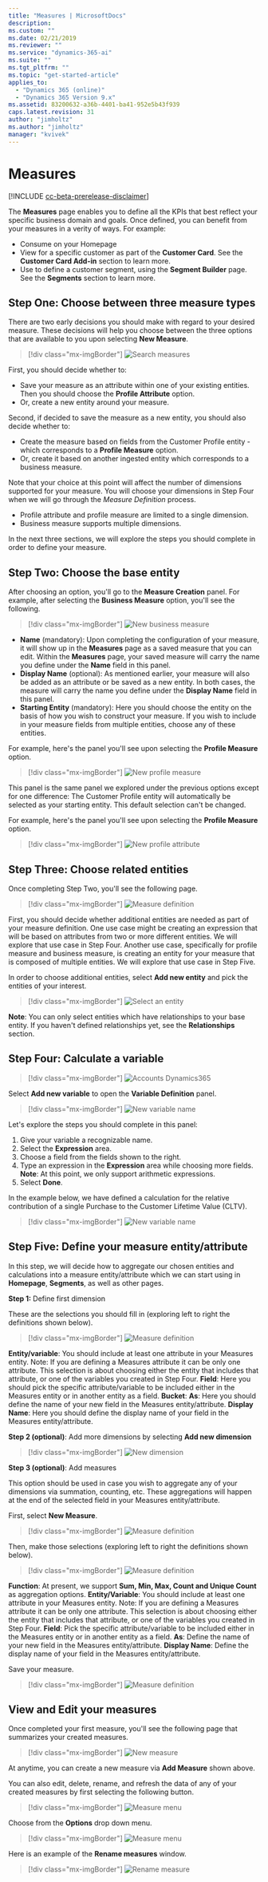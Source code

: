 ```yaml
---
title: "Measures | MicrosoftDocs"
description: 
ms.custom: ""
ms.date: 02/21/2019
ms.reviewer: ""
ms.service: "dynamics-365-ai"
ms.suite: ""
ms.tgt_pltfrm: ""
ms.topic: "get-started-article"
applies_to: 
  - "Dynamics 365 (online)"
  - "Dynamics 365 Version 9.x"
ms.assetid: 83200632-a36b-4401-ba41-952e5b43f939
caps.latest.revision: 31
author: "jimholtz"
ms.author: "jimholtz"
manager: "kvivek"
---
```

# Measures

[!INCLUDE [cc-beta-prerelease-disclaimer](../includes/cc-beta-prerelease-disclaimer.md)]

The **Measures** page enables you to define all the KPIs that best reflect your specific business domain and goals. Once defined, you can benefit from your measures in a verity of ways. For example:
- Consume on your Homepage 
- View for a specific customer as part of the **Customer Card**. See the **Customer Card Add-in** section to learn more. 
- Use to define a customer segment, using the **Segment Builder** page. See the **Segments** section to learn more.

## Step One: Choose between three measure types

There are two early decisions you should make with regard to your desired measure. These decisions will help you choose between the three options that are available to you upon selecting **New Measure**.

> [!div class="mx-imgBorder"] 
> ![](media/search-measures.png "Search measures")

First, you should decide whether to:
  - Save your measure as an attribute within one of your existing entities. Then you should choose the **Profile Attribute** option. 
  - Or, create a new entity around your measure.
  
Second, if decided to save the measure as a new entity, you should also decide whether to:
  - Create the measure based on fields from the Customer Profile entity - which corresponds to a **Profile Measure** option.
  - Or, create it based on another ingested entity which corresponds to a business measure.
  
Note that your choice at this point will affect the number of dimensions supported for your measure. You will choose your dimensions in Step Four when we will go through the *Measure Definition* process. 
- Profile attribute and profile measure are limited to a single dimension.
- Business measure supports multiple dimensions.

In the next three sections, we will explore the steps you should complete in order to define your measure. 

## Step Two: Choose the base entity

After choosing an option, you'll go to the **Measure Creation** panel. For example, after selecting the **Business Measure** option, you'll see the following.

> [!div class="mx-imgBorder"] 
> ![](media/new-business-measure.png "New business measure")

- **Name** (mandatory): Upon completing the configuration of your measure, it will show up in the **Measures** page as a saved measure that you can edit. Within the **Measures** page, your saved measure will carry the name you define under the **Name** field in this panel.
- **Display Name** (optional): As mentioned earlier, your measure will also be added as an attribute or be saved as a new entity. In both cases, the measure will carry the name you define under the **Display Name** field in this panel.
- **Starting Entity** (mandatory): Here you should choose the entity on the basis of how you wish to construct your measure. If you wish to include in your measure fields from multiple entities, choose any of these entities.  

For example, here's the panel you'll see upon selecting the **Profile Measure** option.

> [!div class="mx-imgBorder"] 
> ![](media/new-profile-measure.png "New profile measure")

This panel is the same panel we explored under the previous options except for one difference: The Customer Profile entity will automatically be selected as your starting entity. This default selection can't be changed.

For example, here's the panel you'll see upon selecting the **Profile Measure** option.

> [!div class="mx-imgBorder"] 
> ![](media/new-profile-attribute.png "New profile attribute")

## Step Three: Choose related entities

Once completing Step Two, you'll see the following page.

> [!div class="mx-imgBorder"] 
> ![](media/measure-definition.png "Measure definition")

First, you should decide whether additional entities are needed as part of your measure definition. One use case might be creating an expression that will be based on attributes from two or more different entities. We will explore that use case in Step Four. Another use case, specifically for profile measure and business measure, is creating an entity for your measure that is composed of multiple entities. We will explore that use case in Step Five.

In order to choose additional entities, select **Add new entity** and pick the entities of your interest.

> [!div class="mx-imgBorder"] 
> ![](media/select-an-entity.png "Select an entity")

**Note**: You can only select entities which have relationships to your base entity. If you haven't defined relationships yet, see the **Relationships** section.

## Step Four: Calculate a variable

> [!div class="mx-imgBorder"] 
> ![](media/accounts-dynamics-365.png "Accounts Dynamics365")

Select **Add new variable** to open the **Variable Definition** panel.

> [!div class="mx-imgBorder"] 
> ![](media/new-variable-name.png "New variable name")

Let's explore the steps you should complete in this panel:

1. Give your variable a recognizable name. 
2. Select the **Expression** area.
3. Choose a field from the fields shown to the right.
4. Type an expression in the **Expression** area while choosing more fields. **Note**: At this point, we only support arithmetic expressions.
5. Select **Done**.

In the example below, we have defined a calculation for the relative contribution of a single Purchase to the Customer Lifetime Value (CLTV).

> [!div class="mx-imgBorder"] 
> ![](media/new-variable-name2.png "New variable name")


## Step Five: Define your measure entity/attribute

In this step, we will decide how to aggregate our chosen entities and calculations into a measure entity/attribute which we can start using in **Homepage**, **Segments**, as well as other pages. 

**Step 1:** Define first dimension

These are the selections you should fill in (exploring left to right the definitions shown below).

> [!div class="mx-imgBorder"] 
> ![](media/measure-definition2.png "Measure definition")

**Entity/variable**: You should include at least one attribute in your Measures entity. Note: If you are defining a Measures attribute it can be only one attribute. This selection is about choosing either the entity that includes that attribute, or one of the variables you created in Step Four.
**Field**: Here you should pick the specific attribute/variable to be included either in the Measures entity or in another entity as a field.
**Bucket**:
**As**: Here you should define the name of your new field in the Measures entity/attribute.
**Display Name**: Here you should define the display name of your field in the Measures entity/attribute.

**Step 2 (optional)**: Add more dimensions by selecting **Add new dimension** 

> [!div class="mx-imgBorder"] 
> ![](media/new-dimension.png "New dimension")

**Step 3 (optional)**: Add measures

This option should be used in case you wish to aggregate any of your dimensions via summation, counting, etc. These aggregations will happen at the end of the selected field in your Measures entity/attribute. 

First, select **New Measure**.

> [!div class="mx-imgBorder"] 
> ![](media/measure-definition3.png "Measure definition")

Then, make those selections (exploring left to right the definitions shown below).

> [!div class="mx-imgBorder"] 
> ![](media/measure-definition4.png "Measure definition")

**Function**: At present, we support **Sum, Min, Max, Count and Unique Count** as aggregation options.
**Entity/Variable**: You should include at least one attribute in your Measures entity. Note: If you are defining a Measures attribute it can be only one attribute. This selection is about choosing either the entity that includes that attribute, or one of the variables you created in Step Four.
**Field**: Pick the specific attribute/variable to be included either in the Measures entity or in another entity as a field.
**As**: Define the name of your new field in the Measures entity/attribute.
**Display Name**: Define the display name of your field in the Measures entity/attribute.

Save your measure.

> [!div class="mx-imgBorder"] 
> ![](media/measure-definition-save.png "Measure definition")

## View and Edit your measures 

Once completed your first measure, you'll see the following page that summarizes your created measures.

> [!div class="mx-imgBorder"] 
> ![](media/new-measure.png "New measure")

At anytime, you can create a new measure via **Add Measure** shown above.

You can also edit, delete, rename, and refresh the data of any of your created measures by first selecting the following button.

> [!div class="mx-imgBorder"] 
> ![](media/measure-menu.png "Measure menu")

Choose from the **Options** drop down menu.

> [!div class="mx-imgBorder"] 
> ![](media/measure-menu2.png "Measure menu")

Here is an example of the **Rename measures** window.

> [!div class="mx-imgBorder"] 
> ![](media/rename-measure.png "Rename measure")


